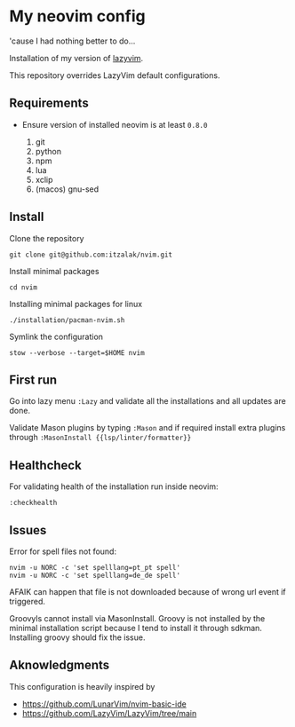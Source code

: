 # My neovim config

'cause I had nothing better to do...

Installation of my version of [lazyvim](https://www.lazyvim.org/).

This repository overrides LazyVim default configurations.

## Requirements

- Ensure version of installed neovim is at least `0.8.0`

    1. git
    2. python
    3. npm
    4. lua
    5. xclip
    6. (macos) gnu-sed

## Install

Clone the repository

```shell
git clone git@github.com:itzalak/nvim.git
```

Install minimal packages

```shell
cd nvim
```

Installing minimal packages for linux

```shell
./installation/pacman-nvim.sh
```

Symlink the configuration

```shell
stow --verbose --target=$HOME nvim
```

## First run

Go into lazy menu `:Lazy` and validate all the installations and all updates are done.

Validate Mason plugins by typing `:Mason` and if required install extra plugins through
`:MasonInstall {{lsp/linter/formatter}}`

## Healthcheck

For validating health of the installation run inside neovim:

```shell
:checkhealth
```

## Issues

Error for spell files not found:

```shell
nvim -u NORC -c 'set spelllang=pt_pt spell'
nvim -u NORC -c 'set spelllang=de_de spell'
```

AFAIK can happen that file is not downloaded because of wrong url event if triggered.

Groovyls cannot install via MasonInstall. Groovy is not installed by the minimal installation script because I tend to install it through sdkman.
Installing groovy should fix the issue.

## Aknowledgments

This configuration is heavily inspired by

- <https://github.com/LunarVim/nvim-basic-ide>
- <https://github.com/LazyVim/LazyVim/tree/main>
